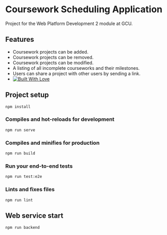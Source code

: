 # Coursework Scheduling Application
Project for the Web Platform Development 2 module at GCU. 

## Features
- Coursework projects can be added.
- Coursework projects can be removed.
-	Coursework projects can be modified.
-	A listing of all incomplete courseworks and their milestones.
-	Users can share a project with other users by sending a link. 
- [![Built With Love](http://forthebadge.com/images/badges/built-with-love.svg)](http://forthebadge.com)

## Project setup
```
npm install
```

### Compiles and hot-reloads for development
```
npm run serve
```

### Compiles and minifies for production
```
npm run build
```

### Run your end-to-end tests
```
npm run test:e2e
```

### Lints and fixes files
```
npm run lint
```

## Web service start
```
npm run backend
```

